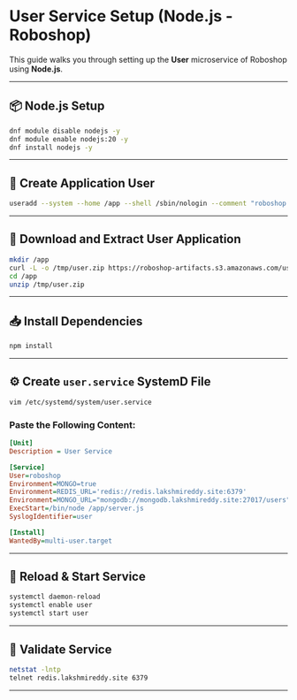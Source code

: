 
# User Service Setup (Node.js - Roboshop)

This guide walks you through setting up the **User** microservice of Roboshop using **Node.js**.

---

## 📦 Node.js Setup

```bash
dnf module disable nodejs -y
dnf module enable nodejs:20 -y
dnf install nodejs -y
```

---

## 👤 Create Application User

```bash
useradd --system --home /app --shell /sbin/nologin --comment "roboshop system user" roboshop
```

---

## 📁 Download and Extract User Application

```bash
mkdir /app
curl -L -o /tmp/user.zip https://roboshop-artifacts.s3.amazonaws.com/user-v3.zip
cd /app
unzip /tmp/user.zip
```

---

## 📥 Install Dependencies

```bash
npm install
```

---

## ⚙️ Create `user.service` SystemD File

```bash
vim /etc/systemd/system/user.service
```

### Paste the Following Content:

```ini
[Unit]
Description = User Service

[Service]
User=roboshop
Environment=MONGO=true
Environment=REDIS_URL='redis://redis.lakshmireddy.site:6379'
Environment=MONGO_URL="mongodb://mongodb.lakshmireddy.site:27017/users"
ExecStart=/bin/node /app/server.js
SyslogIdentifier=user

[Install]
WantedBy=multi-user.target
```

---

## 🔁 Reload & Start Service

```bash
systemctl daemon-reload
systemctl enable user
systemctl start user
```

---

## 📡 Validate Service

```bash
netstat -lntp
telnet redis.lakshmireddy.site 6379
```

---

